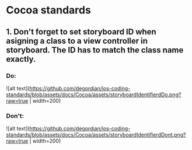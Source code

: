 # Cocoa standards

## 1. Don't forget to set storyboard ID when asigning a class to a view controller in storyboard. The ID has to match the class name exactly.

### Do:
![alt text](https://github.com/degordian/ios-coding-standards/blob/assets/docs/Cocoa/assets/storyboardIdentifierdDo.png?raw=true | width=200)

### Don't:
![alt text](https://github.com/degordian/ios-coding-standards/blob/assets/docs/Cocoa/assets/storyboardIdentifierdDont.png?raw=true | width=200)
